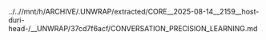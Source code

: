 ../..//mnt/h/ARCHIVE/.UNWRAP/extracted/CORE__2025-08-14__2159__host-duri-head-/__UNWRAP/37cd7f6acf/CONVERSATION_PRECISION_LEARNING.md
